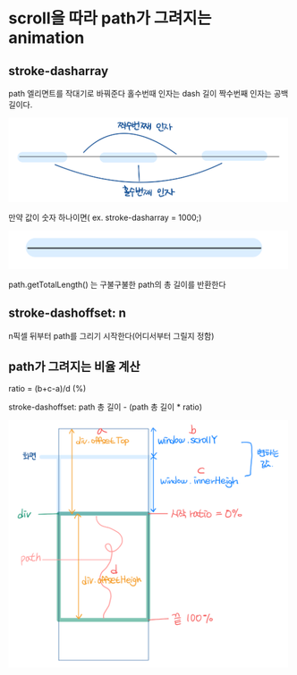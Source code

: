 # scroll을 따라 path가 그려지는 animation

## stroke-dasharray

path 엘리면트를 작대기로 바꿔준다
홀수번때 인자는 dash 길이
짝수번째 인자는 공백 길이다.

<img src="1.png" width='500px'>

만약 값이 숫자 하나이면( ex. stroke-dasharray = 1000;)

<img src="2.png" width='500px'>

path.getTotalLength() 는 구불구불한 path의 총 길이를 반환한다

## stroke-dashoffset: n 

n픽셀 뒤부터 path를 그리기 시작한다(어디서부터 그릴지 정함)

## path가 그려지는 비율 계산

ratio = (b+c-a)/d (%)

stroke-dashoffset: path 총 길이 - (path 총 길이 * ratio)

<img src="3.png" width='500px'>